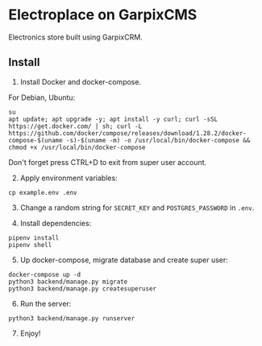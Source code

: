 # Electroplace on GarpixCMS

Electronics store built using GarpixCRM.

## Install

1. Install Docker and docker-compose.
   
For Debian, Ubuntu:

```
su
apt update; apt upgrade -y; apt install -y curl; curl -sSL https://get.docker.com/ | sh; curl -L https://github.com/docker/compose/releases/download/1.28.2/docker-compose-$(uname -s)-$(uname -m) -o /usr/local/bin/docker-compose && chmod +x /usr/local/bin/docker-compose
```

Don't forget press CTRL+D to exit from super user account.

2. Apply environment variables:

```
cp example.env .env
```

3. Change a random string for `SECRET_KEY` and `POSTGRES_PASSWORD` in `.env`.

4. Install dependencies:

```
pipenv install
pipenv shell
```

5. Up docker-compose, migrate database and create super user:

```
docker-compose up -d
python3 backend/manage.py migrate
python3 backend/manage.py createsuperuser
```

6. Run the server:

```
python3 backend/manage.py runserver
```

7. Enjoy!
